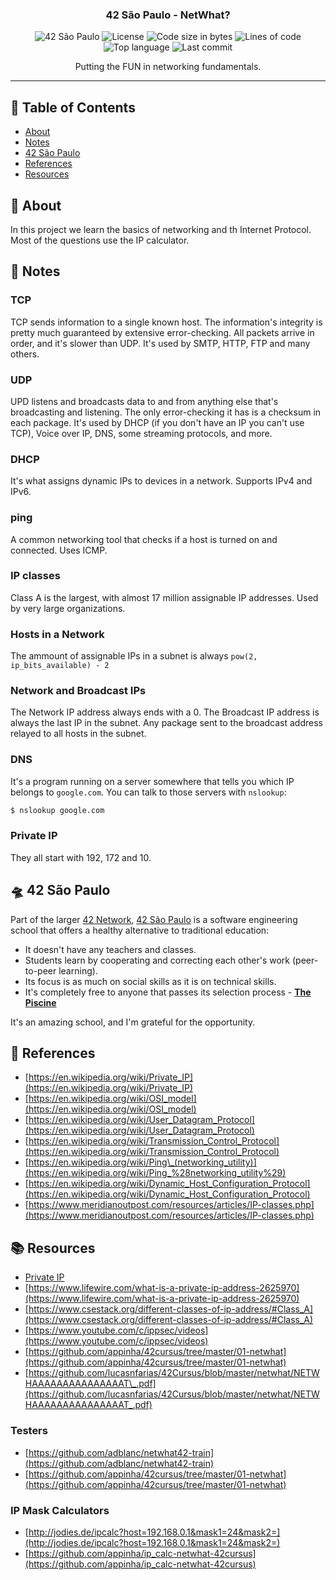 <h3 align="center">42 São Paulo - NetWhat?</h3>

<div align="center">

![42 São Paulo](https://img.shields.io/badge/42-SP-1E2952)
![License](https://img.shields.io/github/license/librity/ft_netwhat?color=yellow)
![Code size in bytes](https://img.shields.io/github/languages/code-size/librity/ft_netwhat?color=blue)
![Lines of code](https://img.shields.io/tokei/lines/github/librity/ft_netwhat?color=blueviolet)
![Top language](https://img.shields.io/github/languages/top/librity/ft_netwhat?color=ff69b4)
![Last commit](https://img.shields.io/github/last-commit/librity/ft_netwhat?color=orange)

</div>

<p align="center"> Putting the FUN in networking fundamentals.
  <br>
</p>

---

## 📜 Table of Contents

- [About](#about)
- [Notes](#notes)
- [42 São Paulo](#ft_sp)
- [References](#references)
- [Resources](#resources)

## 🧐 About <a name = "about"></a>

In this project we learn the basics of networking and th Internet Protocol.
Most of the questions use the IP calculator.

## 📝 Notes <a name = "notes"></a>

### TCP

TCP sends information to a single known host.
The information's integrity is pretty much guaranteed by extensive error-checking.
All packets arrive in order, and it's slower than UDP.
It's used by SMTP, HTTP, FTP and many others.

### UDP

UPD listens and broadcasts data to and from anything else that's broadcasting and listening.
The only error-checking it has is a checksum in each package.
It's used by DHCP (if you don't have an IP you can't use TCP), Voice over IP,
DNS, some streaming protocols, and more.

### DHCP

It's what assigns dynamic IPs to devices in a network.
Supports IPv4 and IPv6.

### ping

A common networking tool that checks if a host is turned on and connected. Uses ICMP.

### IP classes

Class A is the largest, with almost 17 million assignable IP addresses.
Used by very large organizations.

### Hosts in a Network

The ammount of assignable IPs in a subnet is always `pow(2, ip_bits_available) - 2`

### Network and Broadcast IPs

The Network IP address always ends with a 0.
The Broadcast IP address is always the last IP in the subnet.
Any package sent to the broadcast address relayed to all hosts in the subnet.

### DNS

It's a program running on a server somewhere that tells you which IP belongs to `google.com`.
You can talk to those servers with `nslookup`:

```bash
$ nslookup google.com
```

### Private IP

They all start with 192, 172 and 10.

## 🛸 42 São Paulo <a name = "ft_sp"></a>

Part of the larger [42 Network](https://www.42.fr/42-network/),
[42 São Paulo](https://www.42sp.org.br/) is a software engineering school
that offers a healthy alternative to traditional education:

- It doesn't have any teachers and classes.
- Students learn by cooperating
  and correcting each other's work (peer-to-peer learning).
- Its focus is as much on social skills as it is on technical skills.
- It's completely free to anyone that passes its selection process -
  [**The Piscine**](https://42.fr/en/admissions/42-piscine/)

It's an amazing school, and I'm grateful for the opportunity.

## 🏫 References <a name="references"></a>

- [https://en.wikipedia.org/wiki/Private_IP](https://en.wikipedia.org/wiki/Private_IP)
- [https://en.wikipedia.org/wiki/OSI_model](https://en.wikipedia.org/wiki/OSI_model)
- [https://en.wikipedia.org/wiki/User_Datagram_Protocol](https://en.wikipedia.org/wiki/User_Datagram_Protocol)
- [https://en.wikipedia.org/wiki/Transmission_Control_Protocol](https://en.wikipedia.org/wiki/Transmission_Control_Protocol)
- [https://en.wikipedia.org/wiki/Ping\_(networking_utility)](https://en.wikipedia.org/wiki/Ping_%28networking_utility%29)
- [https://en.wikipedia.org/wiki/Dynamic_Host_Configuration_Protocol](https://en.wikipedia.org/wiki/Dynamic_Host_Configuration_Protocol)
- [https://www.meridianoutpost.com/resources/articles/IP-classes.php](https://www.meridianoutpost.com/resources/articles/IP-classes.php)

## 📚 Resources <a name = "resources"></a>

- [Private IP](https://whatismyipaddress.com/private-ip?__cf_chl_jschl_tk__=5b82b4f491407ec3c21c21de877c674ab747e579-1613940129-0-AWiz3zZF8QDWnRF0_vuiCAeZoCm1crquVe_N7ljLWW2854clNl-RxEzSU_HktAlZPFT4f7MValxzkzYvX3gdwa_D0-LXt5OgA56Kc7FRixHudg8ZVxZWUoKIYEEexYsZTcQrzBruxujERC-TzktMtvU3SJCbs1WRlCqSW0SfZK6Zu84i8_LdOEp5xOgHG-vYPKqLxrutUF7T2_RLiYO2IBD1VYdoKOvZ99PudLjuhV5sNbETrT7wOO4mudNyqmOK3JysgUbVs7nZh7knQKsNxnrDJgJK1GbJZPgEXfLoj5p7khCXrxqHaxA1Q8piIslMvpl08BCtm8R30iGRWG4kDiiKKuSZ9tNKqIDLSJh4XGWUSsV80g9v_6H14t3-hnVhDA)
- [https://www.lifewire.com/what-is-a-private-ip-address-2625970](https://www.lifewire.com/what-is-a-private-ip-address-2625970)
- [https://www.csestack.org/different-classes-of-ip-address/#Class_A](https://www.csestack.org/different-classes-of-ip-address/#Class_A)
- [https://www.youtube.com/c/ippsec/videos](https://www.youtube.com/c/ippsec/videos)
- [https://github.com/appinha/42cursus/tree/master/01-netwhat](https://github.com/appinha/42cursus/tree/master/01-netwhat)
- [https://github.com/lucasnfarias/42Cursus/blob/master/netwhat/NETWHAAAAAAAAAAAAAAAT\_.pdf](https://github.com/lucasnfarias/42Cursus/blob/master/netwhat/NETWHAAAAAAAAAAAAAAAT_.pdf)

### Testers

- [https://github.com/adblanc/netwhat42-train](https://github.com/adblanc/netwhat42-train)
- [https://github.com/appinha/42cursus/tree/master/01-netwhat](https://github.com/appinha/42cursus/tree/master/01-netwhat)

### IP Mask Calculators

- [http://jodies.de/ipcalc?host=192.168.0.1&mask1=24&mask2=](http://jodies.de/ipcalc?host=192.168.0.1&mask1=24&mask2=)
- [https://github.com/appinha/ip_calc-netwhat-42cursus](https://github.com/appinha/ip_calc-netwhat-42cursus)
